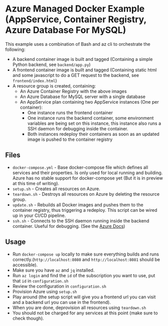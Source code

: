# Azure Managed Docker Example (AppService, Container Registry, Azure Database For MySQL)

This example uses a combination of Bash and az cli to orchestrate the following:

- A backend container image is built and tagged (Containing a simple Python backend, see `backend/app.py`)
- A frontend container image is built and tagged (Containing static html and some javascript to do a GET request to the backend, see `frontend/index.html`)
- A resource group is created, containing:
  - An Azure Container Registry with the above images
  - An Azure Database for MySQL server with a single database
  - An AppService plan containing two AppService instances (One per container):
    - One instance runs the frontend container
    - One instance runs the backend container, some environment variables are being set on this instance, this instance also runs a SSH daemon for debugging inside the container.
    - Both instances redeploy their containers as soon as an updated image is pushed to the container registry

## Files
- `docker-compose.yml` - Base docker-compose file which defines all services and their properties. Is only used for local running and building. Azure has no stable support for docker-compose yet (But it is in preview at this time of writing).
- `setup.sh` - Creates all resources on Azure.
- `teardown.sh` - Destroys all resources on Azure by deleting the resource group.
- `update.sh` - Rebuilds all Docker images and pushes them to the container registry, thus triggering a redeploy. This script can be wired up in your CI/CD pipeline.
- `ssh.sh` - Connects to the SSH daemon running inside the backend container. Useful for debugging. (See the [Azure Docs](https://docs.microsoft.com/en-us/azure/app-service/containers/configure-custom-container#enable-ssh))

## Usage
- Run `docker-compose up` locally to make sure everything builds and runs correctly.(`http://localhost:8080` and `http://localhost:8081` should be accessible).
- Make sure you have `az` and `jq` installed.
- Run `az login` and find the `id` of the subscription you want to use, put that `id` in `configuration.sh`
- Review the configuration in `configuration.sh`
- Provision Azure using `setup.sh`
- Play around (the setup script will give you a frontend url you can visit and a backend url you can use in the frontend).
- When you are done, deprovision all resources using `teardown.sh`
- You should not be charged for any services at this point (make sure to check though).
